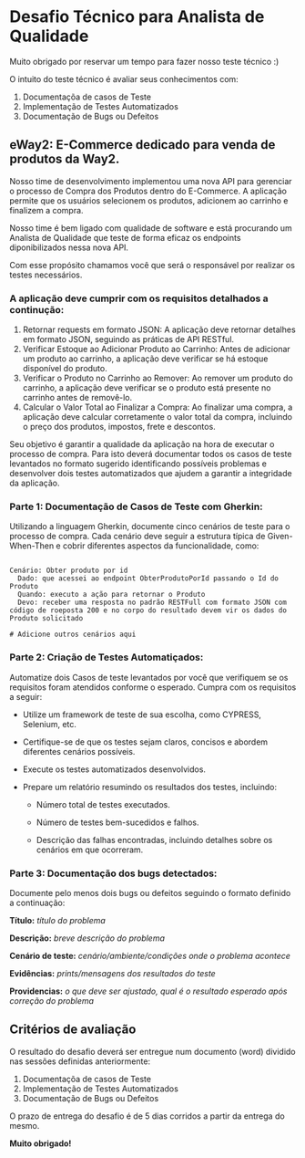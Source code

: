 # Desafio Técnico para Analista de Qualidade

Muito obrigado por reservar um tempo para fazer nosso teste técnico :)

O intuito do teste técnico é avaliar seus conhecimentos com:

1. Documentaçõa de casos de Teste
2. Implementação de Testes Automatizados
3. Documentação de Bugs ou Defeitos

## eWay2: E-Commerce dedicado para venda de produtos da Way2.

Nosso time de desenvolvimento implementou uma nova API para gerenciar o processo de Compra dos Produtos dentro do E-Commerce. A aplicação permite que os usuários selecionem os produtos, adicionem ao carrinho e finalizem a compra.

Nosso time é bem ligado com qualidade de software e está procurando um Analista de Qualidade que teste de forma eficaz os endpoints diponibilizados nessa nova API.

Com esse propósito chamamos você que será o responsável por realizar os testes necessários. 

### A aplicação deve cumprir com os requisitos detalhados a continução:

1. Retornar requests em formato JSON: A aplicação deve retornar detalhes em formato JSON, seguindo as práticas de API RESTful.
2. Verificar Estoque ao Adicionar Produto ao Carrinho: Antes de adicionar um produto ao carrinho, a aplicação deve verificar se há estoque disponível do produto.
3. Verificar o Produto no Carrinho ao Remover: Ao remover um produto do carrinho, a aplicação deve verificar se o produto está presente no carrinho antes de removê-lo.
4. Calcular o Valor Total ao Finalizar a Compra: Ao finalizar uma compra, a aplicação deve calcular corretamente o valor total da compra, incluindo o preço dos produtos, impostos, frete e descontos.

Seu objetivo é garantir a qualidade da aplicação na hora de executar o processo de compra. 
Para isto deverá documentar todos os casos de teste levantados no formato sugerido identificando possíveis problemas e desenvolver dois testes automatizados que ajudem a garantir a integridade da aplicação.

### Parte 1: Documentação de Casos de Teste com Gherkin:

Utilizando a linguagem Gherkin, documente cinco cenários de teste para o processo de compra. Cada cenário deve seguir a estrutura típica de Given-When-Then e cobrir diferentes aspectos da funcionalidade, como:

```Feature: Compra de Produtos

Cenário: Obter produto por id
  Dado: que acessei ao endpoint ObterProdutoPorId passando o Id do Produto
  Quando: executo a ação para retornar o Produto
  Devo: receber uma resposta no padrão RESTFull com formato JSON com código de roeposta 200 e no corpo do resultado devem vir os dados do Produto solicitado

# Adicione outros cenários aqui
```

### Parte 2: Criação de Testes Automatiçados:

Automatize dois Casos de teste levantados por você que verifiquem se os requisitos foram atendidos conforme o esperado. Cumpra com os requisitos a seguir:

* Utilize um framework de teste de sua escolha, como CYPRESS, Selenium, etc.
* Certifique-se de que os testes sejam claros, concisos e abordem diferentes cenários possíveis.
* Execute os testes automatizados desenvolvidos.
* Prepare um relatório resumindo os resultados dos testes, incluindo:
  
  -	Número total de testes executados.
    
  -	Número de testes bem-sucedidos e falhos.
    
  -	Descrição das falhas encontradas, incluindo detalhes sobre os cenários em que ocorreram.

### Parte 3: Documentação dos bugs detectados:

Documente pelo menos dois bugs ou defeitos seguindo o formato definido a continuação:

**Título:**
*título do problema*

**Descrição:**
*breve descrição do problema*

**Cenário de teste:**
*cenário/ambiente/condições onde o problema acontece*

**Evidências:**
*prints/mensagens dos resultados do teste*

**Providencias:**
*o que deve ser ajustado, qual é o resultado esperado após correção do problema*

## Critérios de avaliação

O resultado do desafio deverá ser entregue num documento (word) dividido nas sessões definidas anteriormente:

1. Documentaçõa de casos de Teste
2. Implementação de Testes Automatizados
3. Documentação de Bugs ou Defeitos

O prazo de entrega do desafio é de 5 dias corridos a partir da entrega do mesmo.

**Muito obrigado!**
